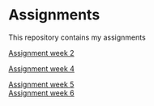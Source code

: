 # Assignments
This repository contains my assignments

[Assignment week 2](https://github.com/jesperkrauth/Assignments/blob/master/Assignment_week_2.ipynb)

[Assignment week 4](https://github.com/jesperkrauth/Assignments/blob/master/Assignment_week_4.ipynb)

[Assignment week 5](https://github.com/jesperkrauth/Assignments/blob/master/Assignment_week_5.ipynb)  
[Assignment week 6](https://github.com/jesperkrauth/Assignments/blob/master/assignment4.ipynb)
